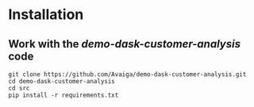 # Installation

## Work with the _demo-dask-customer-analysis_ code
```
git clone https://github.com/Avaiga/demo-dask-customer-analysis.git
cd demo-dask-customer-analysis
cd src
pip install -r requirements.txt
```
